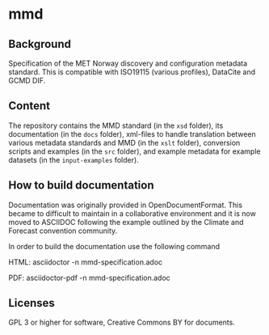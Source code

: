 # mmd

## Background
Specification of the MET Norway discovery and configuration metadata
standard. This is compatible with ISO19115 (various profiles), DataCite
and GCMD DIF. 

## Content

The repository contains the MMD standard (in the `xsd` folder), its
documentation (in the `docs` folder), xml-files to handle translation
between various metadata standards and MMD (in the `xslt` folder),
conversion scripts and examples (in the `src` folder), and example
metadata for example datasets (in the `input-examples` folder).

## How to build documentation
Documentation was originally provided in OpenDocumentFormat. This became
to difficult to maintain in a collaborative environment and it is now
moved to ASCIIDOC following the example outlined by the Climate and
Forecast convention community.

In order to build the documentation use the following command

HTML:
    asciidoctor -n mmd-specification.adoc

PDF:
    asciidoctor-pdf -n mmd-specification.adoc
    
## Licenses
GPL 3 or higher for software, Creative Commons BY for documents.
